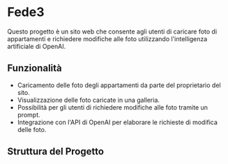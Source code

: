 # Fede3

Questo progetto è un sito web che consente agli utenti di caricare foto di appartamenti e richiedere modifiche alle foto utilizzando l'intelligenza artificiale di OpenAI.

## Funzionalità

- Caricamento delle foto degli appartamenti da parte del proprietario del sito.
- Visualizzazione delle foto caricate in una galleria.
- Possibilità per gli utenti di richiedere modifiche alle foto tramite un prompt.
- Integrazione con l'API di OpenAI per elaborare le richieste di modifica delle foto.

## Struttura del Progetto

